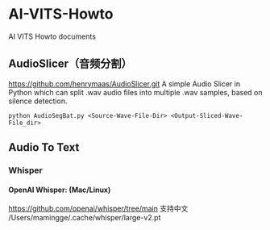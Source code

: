 # AI-VITS-Howto
AI VITS Howto documents

## AudioSlicer（音频分割）
https://github.com/henrymaas/AudioSlicer.git
A simple Audio Slicer in Python which can split .wav audio files into multiple .wav samples, based on silence detection.
```
python AudioSegBat.py <Source-Wave-File-Dir> <Output-Sliced-Wave-File_dir>
```

## Audio To Text
### Whisper

#### OpenAI Whisper: (Mac/Linux)
https://github.com/openai/whisper/tree/main
支持中文
/Users/mamingge/.cache/whisper/large-v2.pt


